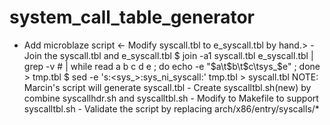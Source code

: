 # system_call_table_generator

- Add microblaze script
      <- Modify syscall.tbl to e_syscall.tbl by hand.>
      - Join the syscall.tbl and e_syscall.tbl
      	$ join -a1 syscall.tbl e_syscall.tbl  | grep -v \# | while read a b c d e ; do echo -e "$a\t$b\t$c\tsys_$e" ; done > tmp.tbl
	$ sed -e 's:\<sys_\>:sys_ni_syscall:' tmp.tbl > syscall.tbl
NOTE: Marcin's script will generate syscall.tbl
      - Create syscalltbl.sh(new) by combine syscallhdr.sh and syscalltbl.sh
      - Modify to Makefile to support syscalltbl.sh
      - Validate the script by replacing arch/x86/entry/syscalls/*